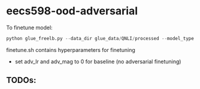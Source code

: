# eecs598-ood-adversarial

To finetune model:
```python
python glue_freelb.py --data_dir glue_data/QNLI/processed --model_type distilbert --model_name_or_path distilbert-base-uncased --task_name qnli --output_dir output/ --do_train --num_train_epochs <epochs> --do_eval
```

finetune.sh contains hyperparameters for finetuning
- set adv_lr and adv_mag to 0 for baseline (no adversarial finetuning)

## TODOs:
